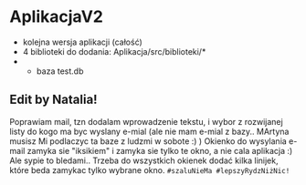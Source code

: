 # AplikacjaV2
* kolejna wersja aplikacji (całość)
* 4 biblioteki do dodania: Aplikacja/src/biblioteki/*
* + baza test.db

## Edit by Natalia!

Poprawiam mail, tzn dodalam wprowadzenie tekstu, i wybor z rozwijanej listy do kogo ma byc wyslany e-mial (ale nie mam e-mial z bazy.. MArtyna musisz Mi podlaczyc ta baze z ludzmi w sobote :) )
Okienko do wysylania e-mail zamyka sie "iksikiem" i zamyka sie tylko te okno, a nie cala aplikacja :) Ale sypie to bledami.. 
Trzeba do wszystkich okienek dodać kilka linijek, które beda zamykac tylko wybrane okno.
```#szaluNieMa #lepszyRydzNiżNic!```
